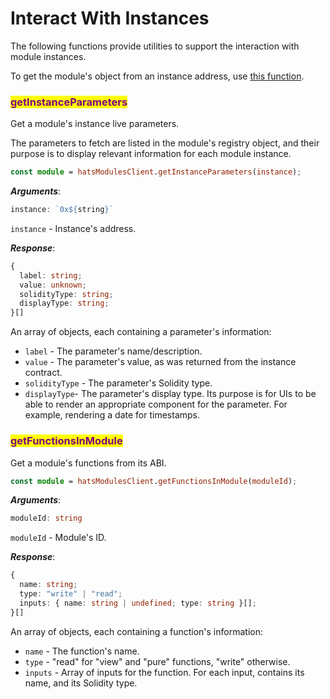 # Interact With Instances

The following functions provide utilities to support the interaction with module instances.&#x20;

To get the module's object from an instance address, use [this function](../../modules-sdk/get-available-modules.md#getmodulebyinstance).

### <mark style="color:purple;">getInstanceParameters</mark>

Get a module's instance live parameters.&#x20;

The parameters to fetch are listed in the module's registry object, and their purpose is to display relevant information for each module instance.

```typescript
const module = hatsModulesClient.getInstanceParameters(instance);
```

_**Arguments**_:

```typescript
instance: `0x${string}`
```

`instance` - Instance's address.

_**Response**_:

```typescript
{
  label: string;
  value: unknown;
  solidityType: string;
  displayType: string;
}[]
```

An array of objects, each containing a parameter's information:

* `label` - The parameter's name/description.
* `value` - The parameter's value, as was returned from the instance contract.
* `solidityType` - The parameter's Solidity type.
* `displayType`- The parameter's display type. Its purpose is for UIs to be able to render an appropriate component for the parameter. For example, rendering a date for timestamps.

### <mark style="color:purple;">getFunctionsInModule</mark>

Get a module's functions from its ABI.

```typescript
const module = hatsModulesClient.getFunctionsInModule(moduleId);
```

_**Arguments**_:

```typescript
moduleId: string
```

`moduleId` - Module's ID.

_**Response**_:

```typescript
{
  name: string;
  type: "write" | "read";
  inputs: { name: string | undefined; type: string }[];
}[]
```

An array of objects, each containing a function's information:

* `name` - The function's name.
* `type` - "read" for "view" and "pure" functions, "write" otherwise.
* `inputs` - Array of inputs for the function. For each input, contains its name, and its Solidity type.
